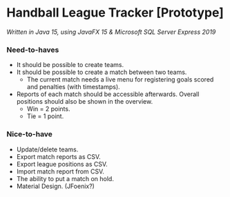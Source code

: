 # Handball League Tracker [Prototype]
_Written in Java 15, using JavaFX 15 & Microsoft SQL Server Express 2019_

### Need-to-haves
- It should be possible to create teams.
- It should be possible to create a match between two teams.
  - The current match needs a live menu for registering goals scored and penalties (with timestamps).
- Reports of each match should be accessible afterwards. Overall positions should also be shown in the overview.
  - Win = 2 points.
  - Tie = 1 point.

### Nice-to-have
- Update/delete teams.
- Export match reports as CSV.
- Export league positions as CSV.
- Import match report from CSV.
- The ability to put a match on hold.
- Material Design. (JFoenix?)
